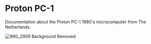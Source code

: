 # Proton PC-1
Documentation about the Proton PC-1 1980's microcomputer from The Netherlands.

![IMG_2909 Background Removed](https://github.com/user-attachments/assets/e8cab2e9-859d-4cc7-b4f6-7d62139de975)
